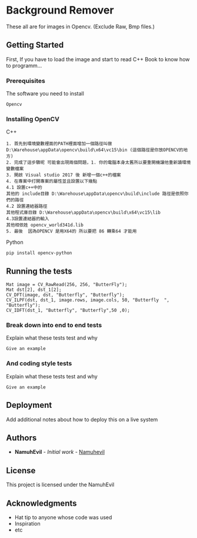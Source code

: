 # Background Remover

These all are for images in Opencv. (Exclude Raw, Bmp files.)

## Getting Started

First, If you have to load the image and start to read C++ Book to know how to programm...


### Prerequisites

The software you need to install

```
Opencv
```

### Installing OpenCV

C++

```
1. 首先到環境變數裡面的PATH裡面增加一個路徑叫做
D:\Warehouse\appData\opencv\build\x64\vc15\bin (這個路徑是你放OPENCV的地方)
2. 完成了這步驟呢 可能會出現兩個問題，1. 你的電腦本身太舊所以要重開機讓他重新讀環境變數檔案
3. 開啟 Visual studio 2017 後 新增一個c++的檔案
4. 在專案中打開專案的屬性並且設置以下幾點
4.1 設置c++中的 
其他的 include目錄 D:\Warehouse\appData\opencv\build\include 路徑是依照你們的路徑
4.2 設置連結器路徑
其他程式庫目錄 D:\Warehouse\appData\opencv\build\x64\vc15\lib
4.3設置連結器的輸入
其他相依姓 opencv_world341d.lib
5. 最後  因為OPENCV 是用X64的 所以要把 86 轉乘64 才能用
```

Python
```
pip install opencv-python
```

## Running the tests

```
Mat image = CV_RawRead(256, 256, "ButterFly");
Mat dst[2], dst_1[2];
CV_DFT(image, dst, "Butterfly", "Butterfly");
CV_ILPF(dst, dst_1, image.rows, image.cols, 50, "Butterfly  ", "Butterfly");
CV_IDFT(dst_1, "Butterfly", "Butterfly",50 ,0);

```


### Break down into end to end tests

Explain what these tests test and why

```
Give an example
```

### And coding style tests

Explain what these tests test and why

```
Give an example
```

## Deployment

Add additional notes about how to deploy this on a live system

## Authors

* **NamuhEvil** - *Initial work* - 
[Namuhevil](https://github.com/namuhevil)

## License

This project is licensed under the NamuhEvil

## Acknowledgments

* Hat tip to anyone whose code was used
* Inspiration
* etc
